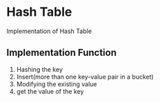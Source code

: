 # Hash Table
Implementation of Hash Table
## Implementation Function
1. Hashing the key
2. Insert(more than one key-value pair in a bucket)
3. Modifying the existing value
4. get the value of the key